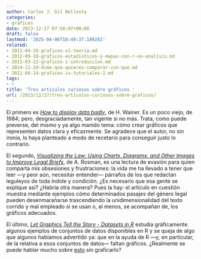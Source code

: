 ```yaml
---
author: Carlos J. Gil Bellosta
categories:
- gráficos
date: 2013-12-27 07:50:07+00:00
draft: false
lastmod: '2025-04-06T18:49:37.189283'
related:
- 2011-04-26-graficos-vi-teoria.md
- 2012-09-10-graficos-estadisticos-y-mapas-con-r-un-analisis.md
- 2011-03-22-graficos-i-introduccion.md
- 2014-11-19-dime-que-quieres-comparar-con-que.md
- 2011-04-14-graficos-iv-tutoriales-2.md
tags:
- r
title: 'Tres artículos curiosos sobre gráficos '
url: /2013/12/27/tres-articulos-curiosos-sobre-graficos/
---
```


El primero es [_How to display data badly_](http://www.stat.umn.edu/~sandy/courses/8801/handouts/04.tabular/wainer1984.pdf), de H. Wainer. Es un poco viejo, de 1984; pero, desgraciadamente, tan vigente si no más. Trata, como puede preverse, del mismo y ya algo manido tema: cómo crear gráficos que representen datos clara y eficazmente. Se agradece que el autor, no sin ironía, lo haya planteado a modo de recetario para conseguir justo lo contrario.

El segundo, [_Visualizing the Law: Using Charts, Diagrams, and Other Images to Improve Legal Briefs_](http://www.swlaw.edu/pdfs/jle/jle631rosman.pdf), de A. Rosman, es una lectura de evasión para quien comparta mis obsesiones y frustraciones:  la vida me ha llevado a tener que leer —y peor aún, necesitar entender— párrafos de los que redactan leguleyos de toda índole y condición. ¿Es necesario que esa gente se explique así? ¿Habría otra manera? Pues la hay: el artículo en cuestión muestra mediante ejemplos cómo determinados pasajes del género legal pueden desenmarañarse trascendiendo la unidimensionalidad del texto corrido y mal empleado si se usan o, al menos, se acompañan de, los gráficos adecuados.

El último, [_Let Graphics Tell the Story - Datasets in R_](http://journal.r-project.org/archive/2013-1/hofmann-unwin-cook.pdf) estudia gráficamente algunos ejemplos de conjuntos de datos disponibles en R y se queja de algo que algunos habíamos advertido ya: que en la ayuda de R —y, en particular, de la relativa a esos conjuntos de datos— faltan gráficos. ¿Realmente se puede hablar mucho sobre [esto](http://www.datanalytics.com/2013/08/30/el-cuarteto-de-anscombe/) sin graficarlo?